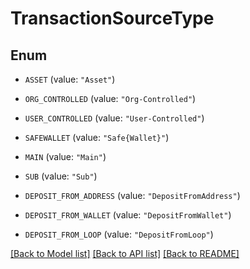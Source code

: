# TransactionSourceType

## Enum


* `ASSET` (value: `"Asset"`)

* `ORG_CONTROLLED` (value: `"Org-Controlled"`)

* `USER_CONTROLLED` (value: `"User-Controlled"`)

* `SAFEWALLET` (value: `"Safe{Wallet}"`)

* `MAIN` (value: `"Main"`)

* `SUB` (value: `"Sub"`)

* `DEPOSIT_FROM_ADDRESS` (value: `"DepositFromAddress"`)

* `DEPOSIT_FROM_WALLET` (value: `"DepositFromWallet"`)

* `DEPOSIT_FROM_LOOP` (value: `"DepositFromLoop"`)


[[Back to Model list]](../README.md#documentation-for-models) [[Back to API list]](../README.md#documentation-for-api-endpoints) [[Back to README]](../README.md)


